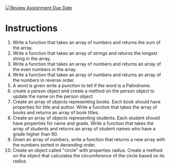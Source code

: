 [![Review Assignment Due Date](https://classroom.github.com/assets/deadline-readme-button-24ddc0f5d75046c5622901739e7c5dd533143b0c8e959d652212380cedb1ea36.svg)](https://classroom.github.com/a/pCXAkczB)
# Instructions
1. Write a function that takes an array of numbers and returns the sum of the array.
2. Write a function that takes an array of strings and returns the longest string in the array.
3. Write a function that takes an array of numbers and returns an array of the even numbers in the array.
4. Write a function that takes an array of numbers and returns an array of the numbers in reverse order.
5. A word is given write a punction to tell if the word is a Palindrome.
6. create a person object and create a method on the person object to update the name on the person object
7. Create an array of objects representing books. Each book should have properties for title and author. Write a function that takes the array of books and returns an array of book titles.
8. Create an array of objects representing students. Each student should have properties for name and grade. Write a function that takes the array of students and returns an array of student names who have a grade higher than 90.
9. Given an array of numbers, write a function that returns a new array with the numbers sorted in decending order.
10. Create an object called "circle" with properties radius. Create a method on the object that calculates the circumference of the circle based on its radius.
 
